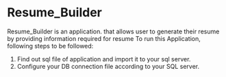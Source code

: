 # Resume_Builder
 Resume_Builder is an application. that allows user to generate their resume by providing information required for resume
To run this Application, following steps to be followed:
1. Find out sql file of application and import it to your sql server.
2. Configure your DB connection file according to your SQL server.